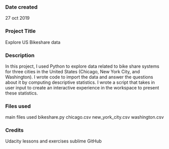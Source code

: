 ### Date created
27 oct 2019

### Project Title
Explore US Bikeshare data

### Description
In this project, I used Python to explore data related to bike share systems for three cities in the United States
 (Chicago, New York City, and Washington). I wrote code to import the data and answer the questions about it by computing
 descriptive statistics. I wrote a script that takes in user input to create an interactive experience in the workspace
to present these statistics.

### Files used
main files used
bikeshare.py
chicago.csv
new_york_city.csv
washington.csv

### Credits
Udacity lessons and exercises
sublime 
GitHub
